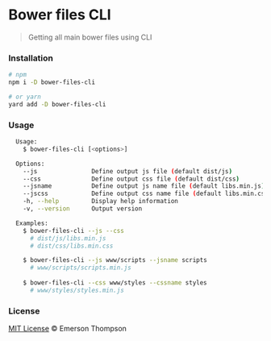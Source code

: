 # Bower files CLI
> Getting all main bower files using CLI

### Installation
```bash
# npm
npm i -D bower-files-cli

# or yarn
yard add -D bower-files-cli
```

### Usage
```bash
  Usage:
    $ bower-files-cli [<options>]

  Options:
    --js               Define output js file (default dist/js)
    --css              Define output css file (default dist/css)
    --jsname           Define output js name file (default libs.min.js)
    --jscss            Define output css name file (default libs.min.css)
    -h, --help         Display help information
    -v, --version      Output version

  Examples:
    $ bower-files-cli --js --css
      # dist/js/libs.min.js
      # dist/css/libs.min.css

    $ bower-files-cli --js www/scripts --jsname scripts
      # www/scripts/scripts.min.js
    
    $ bower-files-cli --css www/styles --cssname styles
      # www/styles/styles.min.js
```

### License
[MIT License](http://thompsonemerson.mit-license.org/) © Emerson Thompson
